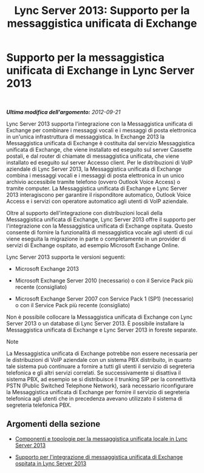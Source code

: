 ﻿---
title: 'Lync Server 2013: Supporto per la messaggistica unificata di Exchange'
TOCTitle: Supporto per la messaggistica unificata di Exchange
ms:assetid: 0da62b8d-7416-4fb8-a405-381ca805c53a
ms:mtpsurl: https://technet.microsoft.com/it-it/library/Gg398179(v=OCS.15)
ms:contentKeyID: 49299671
ms.date: 08/24/2015
mtps_version: v=OCS.15
ms.translationtype: HT
---

# Supporto per la messaggistica unificata di Exchange in Lync Server 2013

 

_**Ultima modifica dell'argomento:** 2012-09-21_

Lync Server 2013 supporta l'integrazione con la Messaggistica unificata di Exchange per combinare i messaggi vocali e i messaggi di posta elettronica in un'unica infrastruttura di messaggistica. In Exchange 2013 la Messaggistica unificata di Exchange è costituita dal servizio Messaggistica unificata di Exchange, che viene installato ed eseguito sul server Cassette postali, e dal router di chiamate di messaggistica unificata, che viene installato ed eseguito sul server Accesso client. Per le distribuzioni di VoIP aziendale di Lync Server 2013, la Messaggistica unificata di Exchange combina i messaggi vocali e i messaggi di posta elettronica in un unico archivio accessibile tramite telefono (ovvero Outlook Voice Access) o tramite computer. La Messaggistica unificata di Exchange e Lync Server 2013 interagiscono per garantire il risponditore automatico, Outlook Voice Access e i servizi con operatore automatico agli utenti di VoIP aziendale.

Oltre al supporto dell'integrazione con distribuzioni locali della Messaggistica unificata di Exchange, Lync Server 2013 offre il supporto per l'integrazione con la Messaggistica unificata di Exchange ospitata. Questo consente di fornire la funzionalità di messaggistica vocale agli utenti di cui viene eseguita la migrazione in parte o completamente in un provider di servizi di Exchange ospitato, ad esempio Microsoft Exchange Online.

Lync Server 2013 supporta le versioni seguenti:

  - Microsoft Exchange 2013

  - Microsoft Exchange Server 2010 (necessario) o con il Service Pack più recente (consigliato)

  - Microsoft Exchange Server 2007 con Service Pack 1 (SP1) (necessario) o con il Service Pack più recente (consigliato)

Non è possibile collocare la Messaggistica unificata di Exchange con Lync Server 2013 o un database di Lync Server 2013. È possibile installare la Messaggistica unificata di Exchange e Lync Server 2013 in foreste separate.


> [!NOTE]
> La Messaggistica unificata di Exchange potrebbe non essere necessaria per le distribuzioni di VoIP aziendale con un sistema PBX distribuito, in quanto tale sistema può continuare a fornire a tutti gli utenti il servizio di segreteria telefonica e gli altri servizi correlati. Se successivamente si disattiva il sistema PBX, ad esempio se si distribuisce il trunking SIP per la connettività PSTN (Public Switched Telephone Network), sarà necessario riconfigurare la Messaggistica unificata di Exchange per fornire il servizio di segreteria telefonica agli utenti che in precedenza avevano utilizzato il sistema di segreteria telefonica PBX.



## Argomenti della sezione

  - [Componenti e topologie per la messaggistica unificata locale in Lync Server 2013](lync-server-2013-components-and-topologies-for-on-premises-unified-messaging.md)

  - [Supporto per l'integrazione di messaggistica unificata di Exchange ospitata in Lync Server 2013](lync-server-2013-support-for-hosted-exchange-um-integration.md)

